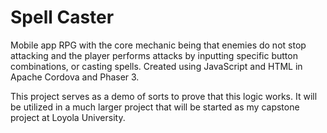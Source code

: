 # Spell Caster

Mobile app RPG with the core mechanic being that enemies do not stop attacking and the player performs attacks by inputting specific button combinations, or casting spells. Created using JavaScript and HTML in Apache Cordova and Phaser 3.

This project serves as a demo of sorts to prove that this logic works. It will be utilized in a much larger project that will be started as my capstone project at Loyola University.
